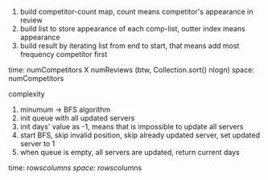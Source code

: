 1. build competitor-count map, count means competitor's appearance in review
2. build list<list> to store appearance of each comp-list, outter index means appearance
3. build result by iterating list<list> from end to start, that means add most frequency competitor first

time: numCompetitors X numReviews
(btw, Collection.sort() nlogn)
space: numCompetitors

complexity



1. minumum -> BFS algorithm
2. init queue with all updated servers
3. init days' value as -1,  means that is impossible to update all servers
4. start BFS, skip invalid position, skip already updated server, set updated server to 1
5. when queue is empty, all servers are updated, return current days

time: rows*columns
space: rows*columns
